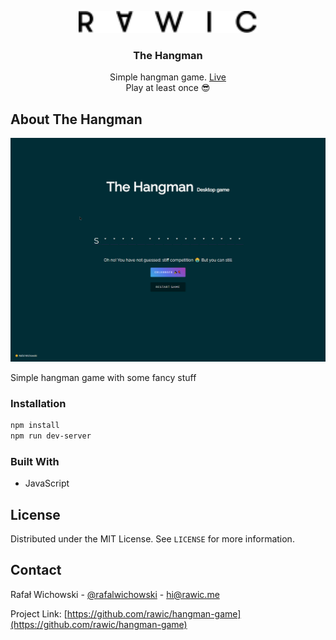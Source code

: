 <p align="center">
  <a href="https://github.com/rawic/hangman-game">
    <img src="readme/logo.svg" height="35" alt="rawic.me Logo">
  </a>

  <h3 align="center">The Hangman</h3>

  <p align="center">
    Simple hangman game. <a href="https://rawic.github.io/hangman-game/" target="_blank" rel="noopener noreferrer">Live</a>
    <br />
    Play at least once 😎
  </p>
</p>

## About The Hangman

<a align="center" href="https://rawic.github.io/hangman-game/" rel="nofollow noopener noreferrer" target="blank">
  <img src="readme/app-screenshot.jpg" alt="rawic.me - home page" style="max-width: 100%;">
</a>

Simple hangman game with some fancy stuff

### Installation

```sh
npm install
npm run dev-server
```
### Built With

- JavaScript

## License

Distributed under the MIT License. See `LICENSE` for more information.

## Contact

Rafał Wichowski - [@rafalwichowski](https://twitter.com/rafalwichowski) - [hi@rawic.me](mailto:hi@rawic.me)

Project Link: [https://github.com/rawic/hangman-game](https://github.com/rawic/hangman-game)

[app-screenshot]: readme/app-screenshot.jpg
